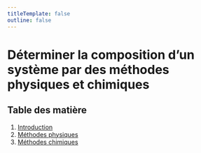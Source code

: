 ```yaml
---
titleTemplate: false
outline: false
---
```


# Déterminer la composition d’un système par des méthodes physiques et chimiques

## Table des matière

1. [Introduction](introduction.md)
2. [Méthodes physiques](methodes-physiques.md)
3. [Méthodes chimiques](methodes-chimiques.md)
